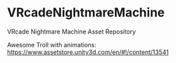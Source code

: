 VRcadeNightmareMachine
======================

VRcade Nightmare Machine Asset Repository

Awesome Troll with animations:
https://www.assetstore.unity3d.com/en/#!/content/13541
